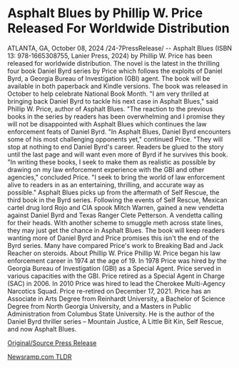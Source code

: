 # Asphalt Blues by Phillip W. Price Released For Worldwide Distribution

ATLANTA, GA, October 08, 2024 /24-7PressRelease/ -- Asphalt Blues (ISBN 13: 978-1665308755, Lanier Press, 2024) by Phillip W. Price has been released for worldwide distribution. The novel is the latest in the thrilling four book Daniel Byrd series by Price which follows the exploits of Daniel Byrd, a Georgia Bureau of Investigation (GBI) agent. The book will be available in both paperback and Kindle versions. The book was released in October to help celebrate National Book Month.  "I am very thrilled at bringing back Daniel Byrd to tackle his next case in Asphalt Blues," said Phillip W. Price, author of Asphalt Blues. "The reaction to the previous books in the series by readers has been overwhelming and I promise they will not be disappointed with Asphalt Blues which continues the law enforcement feats of Daniel Byrd.   "In Asphalt Blues, Daniel Byrd encounters some of his most challenging opponents yet," continued Price. "They will stop at nothing to end Daniel Byrd's career. Readers be glued to the story until the last page and will want even more of Byrd if he survives this book.  "In writing these books, I seek to make them as realistic as possible by drawing on my law enforcement experience with the GBI and other agencies," concluded Price. "I seek to bring the world of law enforcement alive to readers in as an entertaining, thrilling, and accurate way as possible."  Asphalt Blues picks up from the aftermath of Self Rescue, the third book in the Byrd series. Following the events of Self Rescue, Mexican cartel drug lord Rojo and CIA spook Mitch Warren, gained a new vendetta against Daniel Byrd and Texas Ranger Clete Petterson. A vendetta calling for their heads. With another scheme to smuggle meth across state lines, they may just get the chance in Asphalt Blues. The book will keep readers wanting more of Daniel Byrd and Price promises this isn't the end of the Byrd series. Many have compared Price's work to Breaking Bad and Jack Reacher on steroids.  About Phillip W. Price  Phillip W. Price began his law enforcement career in 1974 at the age of 19. In 1978 Price was hired by the Georgia Bureau of Investigation (GBI) as a Special Agent. Price served in various capacities with the GBI. Price retired as a Special Agent in Charge (SAC) in 2006.   In 2010 Price was hired to lead the Cherokee Multi-Agency Narcotics Squad. Price re-retired on December 17, 2021.  Price has an Associate in Arts Degree from Reinhardt University, a Bachelor of Science Degree from North Georgia University, and a Masters in Public Administration from Columbus State University.  He is the author of the Daniel Byrd thriller series – Mountain Justice, A Little Bit Kin, Self Rescue, and now Asphalt Blues. 

[Original/Source Press Release](https://www.24-7pressrelease.com/press-release/515009/asphalt-blues-by-phillip-w-price-released-for-worldwide-distribution) 

[Newsramp.com TLDR](https://newsramp.com/None) 